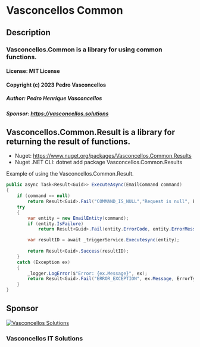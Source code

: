 # Vasconcellos Common

## Description
### Vasconcellos.Common is a library for using common functions.
#### License: MIT License
#### Copyright (c) 2023 Pedro Vasconcellos
##### Author: Pedro Henrique Vasconcellos
##### Sponsor: https://vasconcellos.solutions

## Vasconcellos.Common.Result is a library for returning the result of functions.
- Nuget: https://www.nuget.org/packages/Vasconcellos.Common.Results
- Nuget .NET CLI: dotnet add package Vasconcellos.Common.Results

Example of using the Vasconcellos.Common.Result.
```csharp
public async Task<Result<Guid>> ExecuteAsync(EmailCommand command)
{
    if (command == null)
        return Result<Guid>.Fail("COMMAND_IS_NULL","Request is null", ErrorType.BadDomain);
    try
    {
        var entity = new EmailEntity(command);
        if (entity.IsFailure)
            return Result<Guid>.Fail(entity.ErrorCode, entity.ErrorMessage, ErrorType.UnprocessableEntity);

        var resultID = await _triggerService.Executesync(entity);
        
        return Result<Guid>.Success(resultID);
    }
    catch (Exception ex)
    {
        _logger.LogError($"Error: {ex.Message}", ex);
        return Result<Guid>.Fail("ERROR_EXCEPTION", ex.Message, ErrorType.Unexpected);
    }
}
```

## Sponsor
[![Vasconcellos Solutions](https://vasconcellos.solutions/assets/open-source/images/company/vasconcellos-solutions-small-icon.jpg)](https://www.vasconcellos.solutions)
### Vasconcellos IT Solutions